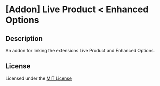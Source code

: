 # [Addon] Live Product < Enhanced Options

## Description
An addon for linking the extensions Live Product and Enhanced Options.

## License
Licensed under the [MIT License](LICENSE.txt)
